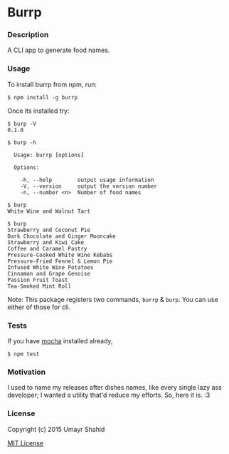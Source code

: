 Burrp
=============

### Description

A CLI app to generate food names.

### Usage

To install burrp from npm, run:

```
$ npm install -g burrp
```

Once its installed try:
```
$ burp -V
0.1.0

$ burp -h

  Usage: burrp [options]

  Options:

    -h, --help        output usage information
    -V, --version     output the version number
    -n, --number <n>  Number of food names

$ burp
White Wine and Walnut Tart

$ burp
Strawberry and Coconut Pie
Dark Chocolate and Ginger Mooncake
Strawberry and Kiwi Cake
Coffee and Caramel Pastry
Pressure-Cooked White Wine Kebabs
Pressure-Fried Fennel & Lemon Pie
Infused White Wine Potatoes
Cinnamon and Grape Genoise
Passion Fruit Toast
Tea-Smoked Mint Roll

```

Note: This package registers two commands, `burrp` & `burp`. You can use either of those for cli.

### Tests

If you have [mocha](https://github.com/mochajs/mocha) installed already,
```
$ npm test
```

### Motivation

I used to name my releases after dishes names, like every single lazy ass developer; I wanted a utility that'd reduce my efforts. So, here it is. :3

### License

Copyright (c) 2015 Umayr Shahid

[MIT License](http://en.wikipedia.org/wiki/MIT_License)
